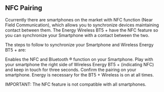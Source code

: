 ## NFC Pairing

Ccurrently there are smartphones on the market with NFC function (Near Field Communication), which allows you to synchronize devices maintaining contact between them. The Energy Wireless BT5 + have the NFC feature so you can synchronize your Smartphone with a contact between the two. 

The steps to follow to synchronize your Smartphone and Wireless Energy BT5 + are: 

Enables the NFC and Bluetooth ® function on your Smartphone. 
Play with your smartphone the right side of Wireless Energy BT5 + (indicating NFC) and keep in touch for three seconds. 
Confirm the pairing on your smartphone. 
Energy is necessary for the BT5 + Wireless is on at all times. 

IMPORTANT: The NFC feature is not compatible with all smartphones.
